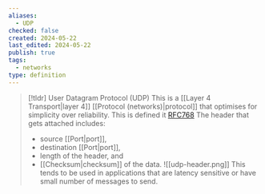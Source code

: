 ```yaml
---
aliases:
  - UDP
checked: false
created: 2024-05-22
last_edited: 2024-05-22
publish: true
tags:
  - networks
type: definition
---
```

>[!tldr] User Datagram Protocol (UDP)
> This is a [[Layer 4 Transport|layer 4]] [[Protocol (networks)|protocol]] that optimises for simplicity over reliability. This is defined it [RFC768](https://datatracker.ietf.org/doc/html/rfc768) The header that gets attached includes:
> - source [[Port|port]],
> - destination [[Port|port]],
> - length of the header, and 
> - [[Checksum|checksum]] of the data.
> ![[udp-header.png]]
> This tends to be used in applications that are latency sensitive or have small number of messages to send.

